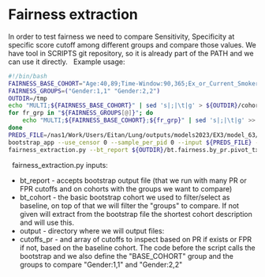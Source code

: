 # Fairness extraction
In order to test fairness we need to compare Sensitivity, Specificity at specific score cutoff among different groups and compare those values.
We have tool in SCRIPTS git repository, so it is already part of the PATH and we can use it directly.
 
Example usage:
```bash
#!/bin/bash
FAIRNESS_BASE_COHORT="Age:40,89;Time-Window:90,365;Ex_or_Current_Smoker:0.5,1.5"
FAIRNESS_GROUPS=("Gender:1,1" "Gender:2,2")
OUTDIR=/tmp
echo "MULTI;${FAIRNESS_BASE_COHORT}" | sed 's|;|\t|g' > ${OUTDIR}/cohorts
for fr_grp in "${FAIRNESS_GROUPS[@]}"; do
    echo "MULTI;${FAIRNESS_BASE_COHORT};${fr_grp}" | sed 's|;|\t|g' >> ${OUTDIR}/cohorts
done
PREDS_FILE=/nas1/Work/Users/Eitan/Lung/outputs/models2023/EX3/model_63/Test_Kit/bootstrap/TimeWindow.alt/result_win_90_365.preds
bootstrap_app --use_censor 0 --sample_per_pid 0 --input ${PREDS_FILE} --rep /nas1/Work/Repositories/KP/kp.repository  --json_model /nas1/Work/Users/Alon/LungCancer/configs/analysis/bootstrap/bootstrap.json --output ${OUTDIR}/bt.fairness.by_pr --cohorts_file ${OUTDIR}/cohorts --working_points_fpr 1,2,3,4,5,6,7,8,9,10,11,12,13,14,15,16,17,18,19,20,21,22,23,24,25,26,27,28,29,30,31,32,33,34,35,36,37,38,39,40,41,42,43,44,45,46,47,48,49,50,51,52,53,54,55,56,57,58,59,60,61,62,63,64,65,66,67,68,69,70,71,72,73,74,75,76,77,78,79,80,81,82,83,84,85,86,87,88,89,90,91,92,93,94,95,96,97,98,99 --working_points_pr 1,2,3,4,5,6,7,8,9,10,11,12,13,14,15,16,17,18,19,20,21,22,23,24,25,26,27,28,29,30,31,32,33,34,35,36,37,38,39,40,41,42,43,44,45,46,47,48,49,50,51,52,53,54,55,56,57,58,59,60,61,62,63,64,65,66,67,68,69,70,71,72,73,74,75,76,77,78,79,80,81,82,83,84,85,86,87,88,89,90,91,92,93,94,95,96,97,98,99
fairness_extraction.py --bt_report ${OUTDIR}/bt.fairness.by_pr.pivot_txt --output ${OUTDIR} --bt_cohort "${FAIRNESS_BASE_COHORT}" --cutoffs_pr 3 5
```
 
fairness_extraction.py inputs:
- bt_report - accepts bootstrap output file (that we run with many PR or FPR cutoffs and on cohorts with the groups we want to compare)
- bt_cohort - the basic bootstrap cohort we used to filter/select as baseline, on top of that we will filter the "groups" to compare. If not given will extract from the bootstrap file the shortest cohort description and will use this.
- output - directory where we will output files:
- cutoffs_pr - and array of cutoffs to inspect based on PR if exists or FPR if not, based on the baseline cohort.
The code before the script calls the bootstrap and we also define the "BASE_COHORT" group and the groups to compare "Gender:1,1" and "Gender:2,2"
